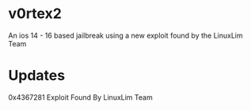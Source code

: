 # v0rtex2
An ios 14 - 16 based jailbreak using a new exploit found by the LinuxLim Team
# Updates
0x4367281 Exploit Found By LinuxLim Team
